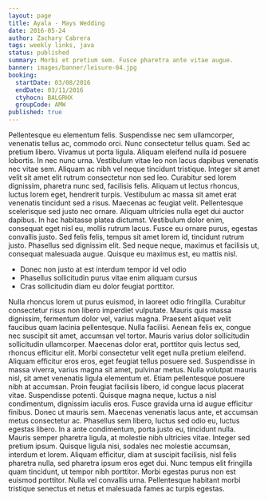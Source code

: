 ```yaml
---
layout: page
title: Ayala - Mays Wedding
date: 2016-05-24
author: Zachary Cabrera
tags: weekly links, java
status: published
summary: Morbi et pretium sem. Fusce pharetra ante vitae augue.
banner: images/banner/leisure-04.jpg
booking:
  startDate: 03/08/2016
  endDate: 03/11/2016
  ctyhocn: BALGRHX
  groupCode: AMW
published: true
---
```

Pellentesque eu elementum felis. Suspendisse nec sem ullamcorper, venenatis tellus ac, commodo orci. Nunc consectetur tellus quam. Sed ac pretium libero. Vivamus ut porta ligula. Aliquam eleifend nulla id posuere lobortis. In nec nunc urna. Vestibulum vitae leo non lacus dapibus venenatis nec vitae sem. Aliquam ac nibh vel neque tincidunt tristique. Integer sit amet velit sit amet elit rutrum consectetur non sed leo. Curabitur sed lorem dignissim, pharetra nunc sed, facilisis felis. Aliquam ut lectus rhoncus, luctus lorem eget, hendrerit turpis. Vestibulum ac massa sit amet erat venenatis tincidunt sed a risus. Maecenas ac feugiat velit.
Pellentesque scelerisque sed justo nec ornare. Aliquam ultricies nulla eget dui auctor dapibus. In hac habitasse platea dictumst. Vestibulum dolor enim, consequat eget nisl eu, mollis rutrum lacus. Fusce eu ornare purus, egestas convallis justo. Sed felis felis, tempus sit amet lorem id, tincidunt rutrum justo. Phasellus sed dignissim elit. Sed neque neque, maximus et facilisis ut, consequat malesuada augue. Quisque eu maximus est, eu mattis nisl.

* Donec non justo at est interdum tempor id vel odio
* Phasellus sollicitudin purus vitae enim aliquam cursus
* Cras sollicitudin diam eu dolor feugiat porttitor.

Nulla rhoncus lorem ut purus euismod, in laoreet odio fringilla. Curabitur consectetur risus non libero imperdiet vulputate. Mauris quis massa dignissim, fermentum dolor vel, varius magna. Praesent aliquet velit faucibus quam lacinia pellentesque. Nulla facilisi. Aenean felis ex, congue nec suscipit sit amet, accumsan vel tortor. Mauris varius dolor sollicitudin sollicitudin ullamcorper. Maecenas dolor erat, porttitor quis lectus sed, rhoncus efficitur elit. Morbi consectetur velit eget nulla pretium eleifend. Aliquam efficitur eros eros, eget feugiat tellus posuere sed. Suspendisse in massa viverra, varius magna sit amet, pulvinar metus. Nulla volutpat mauris nisl, sit amet venenatis ligula elementum et. Etiam pellentesque posuere nibh at accumsan. Proin feugiat facilisis libero, id congue lacus placerat vitae.
Suspendisse potenti. Quisque magna neque, luctus a nisl condimentum, dignissim iaculis eros. Fusce gravida urna id augue efficitur finibus. Donec ut mauris sem. Maecenas venenatis lacus ante, et accumsan metus consectetur ac. Phasellus sem libero, luctus sed odio eu, luctus egestas libero. In a ante condimentum, porta justo eu, tincidunt nulla. Mauris semper pharetra ligula, at molestie nibh ultricies vitae. Integer sed pretium ipsum. Quisque ligula nisi, sodales nec molestie accumsan, interdum et lorem. Aliquam efficitur, diam at suscipit facilisis, nisl felis pharetra nulla, sed pharetra ipsum eros eget dui. Nunc tempus elit fringilla quam tincidunt, ut tempor nibh porttitor. Morbi egestas purus non est euismod porttitor. Nulla vel convallis urna. Pellentesque habitant morbi tristique senectus et netus et malesuada fames ac turpis egestas.
